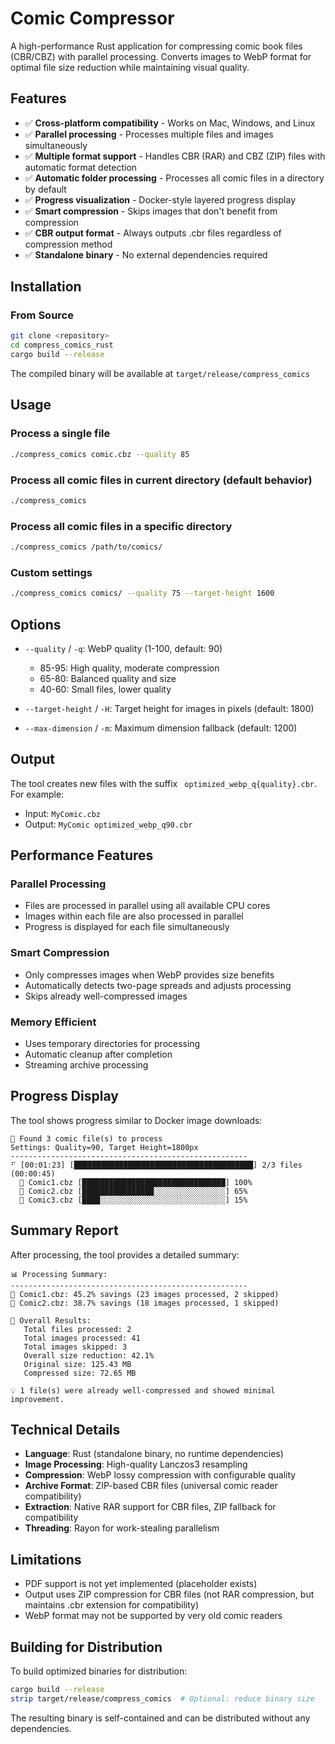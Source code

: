 # Comic Compressor

A high-performance Rust application for compressing comic book files (CBR/CBZ) with parallel processing. Converts images to WebP format for optimal file size reduction while maintaining visual quality.

## Features

- ✅ **Cross-platform compatibility** - Works on Mac, Windows, and Linux
- ✅ **Parallel processing** - Processes multiple files and images simultaneously
- ✅ **Multiple format support** - Handles CBR (RAR) and CBZ (ZIP) files with automatic format detection
- ✅ **Automatic folder processing** - Processes all comic files in a directory by default
- ✅ **Progress visualization** - Docker-style layered progress display
- ✅ **Smart compression** - Skips images that don't benefit from compression
- ✅ **CBR output format** - Always outputs .cbr files regardless of compression method
- ✅ **Standalone binary** - No external dependencies required

## Installation

### From Source
```bash
git clone <repository>
cd compress_comics_rust
cargo build --release
```

The compiled binary will be available at `target/release/compress_comics`

## Usage

### Process a single file
```bash
./compress_comics comic.cbz --quality 85
```

### Process all comic files in current directory (default behavior)
```bash
./compress_comics
```

### Process all comic files in a specific directory
```bash
./compress_comics /path/to/comics/
```

### Custom settings
```bash
./compress_comics comics/ --quality 75 --target-height 1600
```

## Options

- `--quality` / `-q`: WebP quality (1-100, default: 90)
  - 85-95: High quality, moderate compression
  - 65-80: Balanced quality and size
  - 40-60: Small files, lower quality

- `--target-height` / `-H`: Target height for images in pixels (default: 1800)
- `--max-dimension` / `-m`: Maximum dimension fallback (default: 1200)

## Output

The tool creates new files with the suffix ` optimized_webp_q{quality}.cbr`. For example:
- Input: `MyComic.cbz`
- Output: `MyComic optimized_webp_q90.cbr`

## Performance Features

### Parallel Processing
- Files are processed in parallel using all available CPU cores
- Images within each file are also processed in parallel
- Progress is displayed for each file simultaneously

### Smart Compression
- Only compresses images when WebP provides size benefits
- Automatically detects two-page spreads and adjusts processing
- Skips already well-compressed images

### Memory Efficient
- Uses temporary directories for processing
- Automatic cleanup after completion
- Streaming archive processing

## Progress Display

The tool shows progress similar to Docker image downloads:

```
🚀 Found 3 comic file(s) to process
Settings: Quality=90, Target Height=1800px
-----------------------------------------------------
⠋ [00:01:23] [████████████████████████████████████████] 2/3 files (00:00:45)
  📖 Comic1.cbz [████████████████████████████████] 100%
  📖 Comic2.cbz [████████████████░░░░░░░░░░░░░░░░] 65%
  📖 Comic3.cbz [████░░░░░░░░░░░░░░░░░░░░░░░░░░░░] 15%
```

## Summary Report

After processing, the tool provides a detailed summary:

```
📊 Processing Summary:
-----------------------------------------------------
📖 Comic1.cbz: 45.2% savings (23 images processed, 2 skipped)
📖 Comic2.cbz: 38.7% savings (18 images processed, 1 skipped)

🎯 Overall Results:
   Total files processed: 2
   Total images processed: 41
   Total images skipped: 3
   Overall size reduction: 42.1%
   Original size: 125.43 MB
   Compressed size: 72.65 MB

💡 1 file(s) were already well-compressed and showed minimal improvement.
```

## Technical Details

- **Language**: Rust (standalone binary, no runtime dependencies)
- **Image Processing**: High-quality Lanczos3 resampling
- **Compression**: WebP lossy compression with configurable quality
- **Archive Format**: ZIP-based CBR files (universal comic reader compatibility)
- **Extraction**: Native RAR support for CBR files, ZIP fallback for compatibility
- **Threading**: Rayon for work-stealing parallelism

## Limitations

- PDF support is not yet implemented (placeholder exists)
- Output uses ZIP compression for CBR files (not RAR compression, but maintains .cbr extension for compatibility)
- WebP format may not be supported by very old comic readers

## Building for Distribution

To build optimized binaries for distribution:

```bash
cargo build --release
strip target/release/compress_comics  # Optional: reduce binary size
```

The resulting binary is self-contained and can be distributed without any dependencies.
